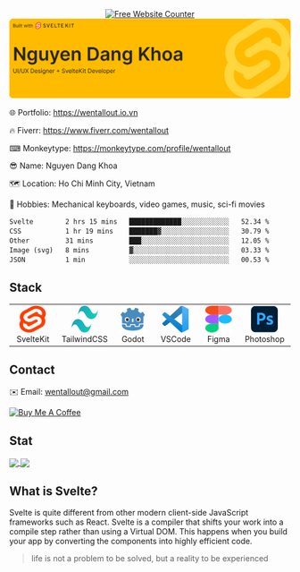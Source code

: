 <div align='center'><a href='https://www.websitecounterfree.com'><img src='https://www.websitecounterfree.com/c.php?d=9&id=47909&s=1' border='0' alt='Free Website Counter'></a><br / ><small><a href='https://www.websitecounterfree.com' title="Free Website Counter"></a></small></div>
<img src="./images/github-banner.svg" />

🌐 Portfolio: https://wentallout.io.vn

🔥 Fiverr: https://www.fiverr.com/wentallout

⌨ Monkeytype: https://monkeytype.com/profile/wentallout

😎 Name: Nguyen Dang Khoa

🗺 Location: Ho Chi Minh City, Vietnam

🏓 Hobbies: Mechanical keyboards, video games, music, sci-fi movies

<!--START_SECTION:waka-->

```txt
Svelte        2 hrs 15 mins   █████████████░░░░░░░░░░░░   52.34 %
CSS           1 hr 19 mins    ███████▓░░░░░░░░░░░░░░░░░   30.79 %
Other         31 mins         ███░░░░░░░░░░░░░░░░░░░░░░   12.05 %
Image (svg)   8 mins          ▓░░░░░░░░░░░░░░░░░░░░░░░░   03.33 %
JSON          1 min           ░░░░░░░░░░░░░░░░░░░░░░░░░   00.53 %
```

<!--END_SECTION:waka-->


## Stack

<table>
  <tr>
    <td align="center" width="96">
        <img src="./images/svelte.svg" width="48" height="48" />
      <br>SvelteKit
    </td>
      <td align="center" width="96">
        <img src="./images/tailwind.svg" width="48" height="48" />
      <br>TailwindCSS
    </td>
    <td align="center" width="96">
        <img src="./images/godot.svg" width="48" height="48" />
      <br>Godot
    </td>
     <td align="center" width="96">
        <img src="./images/vscode.svg" width="48" height="48" />
      <br>VSCode
    </td>
    <td align="center" width="96">
        <img src="./images/figma.svg" width="48" height="48" />
      <br>Figma
    </td>
    <td align="center" width="96">
        <img src="./images/photoshop.svg" width="48" height="48" />
      <br>Photoshop
    </td>
  </tr>
</table>

## Contact

✉️ Email: wentallout@gmail.com

<a href="https://www.buymeacoffee.com/wentallout" target="_blank"><img src="https://cdn.buymeacoffee.com/buttons/default-orange.png" alt="Buy Me A Coffee" height="41" width="174"></a>

## Stat

<a href="https://github.com/wentallout">
  <img height=200 align="center" src="https://github-readme-stats.vercel.app/api?username=wentallout&amp;theme=dracula&bg_color=00000000" />
</a>
<a href="https://github.com/wentallout">
  <img height=200 align="center" src="https://github-readme-stats.vercel.app/api/top-langs?username=wentallout&layout=compact&langs_count=8&card_width=320&theme=dracula&bg_color=00000000" />
</a>

## What is Svelte?

Svelte is quite different from other modern client-side JavaScript frameworks such as React. Svelte is a compiler that shifts your work into a compile step rather than using a Virtual DOM. This happens when you build your app by converting the components into highly efficient code.

<blockquote>
life is not a problem to be solved, but a reality to be experienced
</blockquote>


